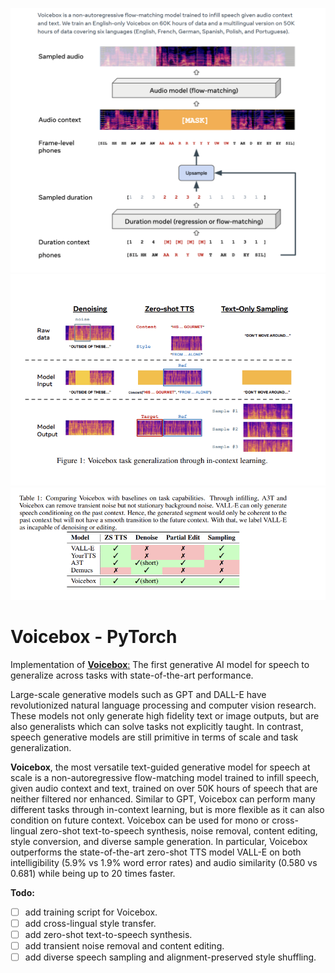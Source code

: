 ![image](diagram.png)
![image](diagram1.png)
![image](diagram2.png)

# **Voicebox - PyTorch**

Implementation of [**Voicebox**:](https://ai.facebook.com/blog/voicebox-generative-ai-model-speech/) The first generative AI model for speech to generalize across tasks with state-of-the-art performance.

Large-scale generative models such as GPT and DALL-E have revolutionized
natural language processing and computer vision research. These models not only
generate high fidelity text or image outputs, but are also generalists which can solve
tasks not explicitly taught. In contrast, speech generative models are still primitive
in terms of scale and task generalization.

**Voicebox**, the most versatile text-guided generative model for speech at scale is
a non-autoregressive flow-matching model trained to infill speech, given audio
context and text, trained on over 50K hours of speech that are neither filtered nor
enhanced. Similar to GPT, Voicebox can perform many different tasks through
in-context learning, but is more flexible as it can also condition on future context.
Voicebox can be used for mono or cross-lingual zero-shot text-to-speech synthesis,
noise removal, content editing, style conversion, and diverse sample generation. In
particular, Voicebox outperforms the state-of-the-art zero-shot TTS model VALL-E
on both intelligibility (5.9% vs 1.9% word error rates) and audio similarity (0.580
vs 0.681) while being up to 20 times faster.

**Todo:**

- [ ] add training script for Voicebox.
- [ ] add cross-lingual style transfer.
- [ ] add zero-shot text-to-speech synthesis.
- [ ] add transient noise removal and content editing.
- [ ] add diverse speech sampling and alignment-preserved style shuffling.
